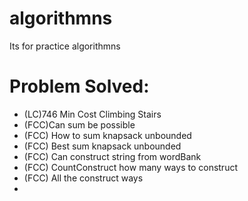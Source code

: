 # algorithmns
Its for practice algorithmns

# Problem Solved:
- (LC)746 Min Cost Climbing Stairs
- (FCC)Can sum be possible
- (FCC) How to sum knapsack unbounded
- (FCC) Best sum knapsack unbounded
- (FCC) Can construct string from wordBank
- (FCC) CountConstruct how many ways to construct
- (FCC) All the construct ways 
- 

